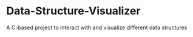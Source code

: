 # Data-Structure-Visualizer
A C-based project to interact with and visualize different data structures
